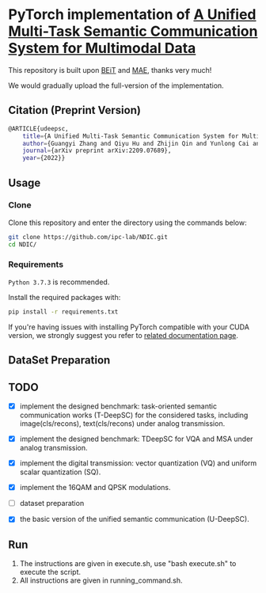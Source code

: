 # PyTorch implementation of [A Unified Multi-Task Semantic Communication System for Multimodal Data](https://arxiv.org/abs/2209.07689)

This repository is built upon [BEiT](https://github.com/microsoft/unilm/tree/master/beit) and [MAE](https://github.com/pengzhiliang/MAE-pytorch), thanks very much!

We would gradually upload the full-version of the implementation.

## Citation (Preprint Version)
``` bash
@ARTICLE{udeepsc,
	title={A Unified Multi-Task Semantic Communication System for Multimodal Data},
	author={Guangyi Zhang and Qiyu Hu and Zhijin Qin and Yunlong Cai and Guanding Yu and Xiaoming Tao},
	journal={arXiv preprint arXiv:2209.07689},
	year={2022}}
```


## Usage
### Clone
Clone this repository and enter the directory using the commands below:
```bash
git clone https://github.com/ipc-lab/NDIC.git
cd NDIC/
```

### Requirements
`Python 3.7.3` is recommended.

Install the required packages with:
```bash
pip install -r requirements.txt
```
If you're having issues with installing PyTorch compatible with your CUDA version, we strongly suggest you refer to [related documentation page](https://pytorch.org/get-started/previous-versions/).



## DataSet Preparation

## TODO
- [x] implement the designed benchmark: task-oriented semantic communication works (T-DeepSC) for the considered tasks, including image(cls/recons), text(cls/recons) under analog transmission.
- [x] implement the designed benchmark: TDeepSC for VQA and MSA under analog transmission.
- [x] implement the digital transmission: vector quantization (VQ) and uniform scalar quantization (SQ). 
- [x] implement the 16QAM and QPSK modulations.
- [ ] dataset preparation
- [X] the basic version of the unified semantic communication (U-DeepSC).




## Run
1. The instructions are given in execute.sh, use "bash execute.sh" to execute the script.
2. All instructions are given in running_command.sh.

